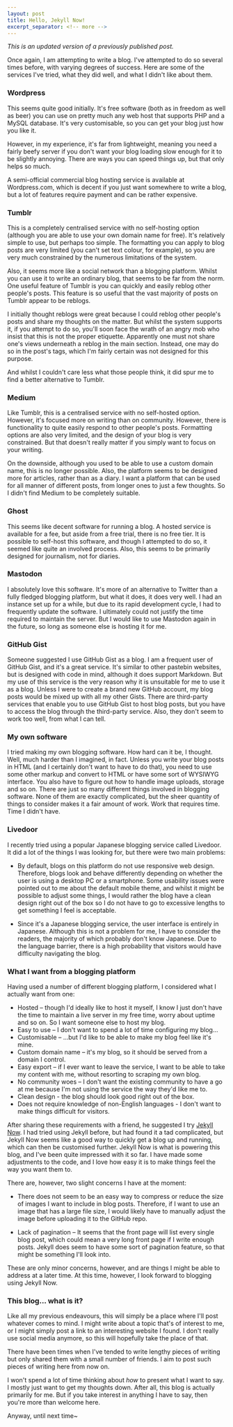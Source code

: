 ```yaml
---
layout: post
title: Hello, Jekyll Now!
excerpt_separator: <!-- more -->
---
```


*This is an updated version of a previously published post.*

Once again, I am attempting to write a blog. I've attempted to do so several times before, with varying degrees of success. Here are some of the services I've tried, what they did well, and what I didn't like about them.

<!-- more -->

### Wordpress

This seems quite good initially. It's free software (both as in freedom as well as beer) you can use on pretty much any web host that supports PHP and a MySQL database. It's very customisable, so you can get your blog just how you like it.

However, in my experience, it's far from lightweight, meaning you need a fairly beefy server if you don't want your blog loading slow enough for it to be slightly annoying. There are ways you can speed things up, but that only helps so much.

A semi-official commercial blog hosting service is available at Wordpress.com, which is decent if you just want somewhere to write a blog, but a lot of features require payment and can be rather expensive.

### Tumblr

This is a completely centralised service with no self-hosting option (although you are able to use your own domain name for free). It's relatively simple to use, but perhaps too simple. The formatting you can apply to blog posts are very limited (you can't set text colour, for example), so you are very much constrained by the numerous limitations of the system.

Also, it seems more like a social network than a blogging platform. Whilst you can use it to write an ordinary blog, that seems to be far from the norm. One useful feature of Tumblr is you can quickly and easily reblog other people's posts. This feature is so useful that the vast majority of posts on Tumblr appear to be reblogs.

I initially thought reblogs were great because I could reblog other people's posts and share my thoughts on the matter. But whilst the system supports it, if you attempt to do so, you'll soon face the wrath of an angry mob who insist that this is not the proper etiquette. Apparently one must not share one's views underneath a reblog in the main section. Instead, one may do so in the post's tags, which I'm fairly certain was not designed for this purpose.

And whilst I couldn't care less what those people think, it did spur me to find a better alternative to Tumblr.

### Medium

Like Tumblr, this is a centralised service with no self-hosted option. However, it's focused more on writing than on community. However, there is functionality to quite easily respond to other people's posts. Formatting options are also very limited, and the design of your blog is very constrained. But that doesn't really matter if you simply want to focus on your writing.

On the downside, although you used to be able to use a custom domain name, this is no longer possible. Also, the platform seems to be designed more for articles, rather than as a diary. I want a platform that can be used for all manner of different posts, from longer ones to just a few thoughts. So I didn't find Medium to be completely suitable.

### Ghost

This seems like decent software for running a blog. A hosted service is available for a fee, but aside from a free trial, there is no free tier. It is possible to self-host this software, and though I attempted to do so, it seemed like quite an involved process. Also, this seems to be primarily designed for journalism, not for diaries.

### Mastodon

I absolutely love this software. It's more of an alternative to Twitter than a fully fledged blogging platform, but what it does, it does very well. I had an instance set up for a while, but due to its rapid development cycle, I had to frequently update the software. I ultimately could not justify the time required to maintain the server. But I would like to use Mastodon again in the future, so long as someone else is hosting it for me.

### GitHub Gist

Someone suggested I use GitHub Gist as a blog. I am a frequent user of GitHub Gist, and it's a great service. It's similar to other pastebin websites, but is designed with code in mind, although it does support Markdown. But my use of this service is the very reason why it is unsuitable for me to use it as a blog. Unless I were to create a brand new GitHub account, my blog posts would be mixed up with all my other Gists. There are third-party services that enable you to use GitHub Gist to host blog posts, but you have to access the blog through the third-party service. Also, they don't seem to work too well, from what I can tell.

### My own software

I tried making my own blogging software. How hard can it be, I thought. Well, much harder than I imagined, in fact. Unless you write your blog posts in HTML (and I certainly don't want to have to do that), you need to use some other markup and convert to HTML or have some sort of WYSIWYG interface. You also have to figure out how to handle image uploads, storage and so on. There are just so many different things involved in blogging software. None of them are exactly complicated, but the sheer quantity of things to consider makes it a fair amount of work. Work that requires time. Time I didn't have.

### Livedoor

I recently tried using a popular Japanese blogging service called Livedoor. It did a lot of the things I was looking for, but there were two main problems:

* By default, blogs on this platform do not use responsive web design. Therefore, blogs look and behave differently depending on whether the user is using a desktop PC or a smartphone. Some usability issues were pointed out to me about the default mobile theme, and whilst it might be possible to adjust some things, I would rather the blog have a clean design right out of the box so I do not have to go to excessive lengths to get something I feel is acceptable.

* Since it's a Japanese blogging service, the user interface is entirely in Japanese. Although this is not a problem for me, I have to consider the readers, the majority of which probably don't know Japanese. Due to the language barrier, there is a high probability that visitors would have difficulty navigating the blog.

### What I want from a blogging platform

Having used a number of different blogging platform, I considered what I actually want from one:

* Hosted – though I'd ideally like to host it myself, I know I just don't have the time to maintain a live server in my free time, worry about uptime and so on. So I want someone else to host my blog.
* Easy to use – I don't want to spend a lot of time configuring my blog…
* Customisable – …but I'd like to be able to make my blog feel like it's mine.
* Custom domain name – it's my blog, so it should be served from a domain I control.
* Easy export – if I ever want to leave the service, I want to be able to take my content with me, without resorting to scraping my own blog.
* No community woes – I don't want the existing community to have a go at me because I'm not using the service the way they'd like me to.
* Clean design - the blog should look good right out of the box.
* Does not require knowledge of non-English languages - I don't want to make things difficult for visitors.

After sharing these requirements with a friend, he suggested I try [Jekyll Now](https://www.jekyllnow.com/). I had tried using Jekyll before, but had found it a tad complicated, but Jekyll Now seems like a good way to quickly get a blog up and running, which can then be customised further. Jekyll Now is what is powering this blog, and I've been quite impressed with it so far. I have made some adjustments to the code, and I love how easy it is to make things feel the way you want them to.

There are, however, two slight concerns I have at the moment:

* There does not seem to be an easy way to compress or reduce the size of images I want to include in blog posts. Therefore, if I want to use an image that has a large file size, I would likely have to manually adjust the image before uploading it to the GitHub repo.

* Lack of pagination – It seems that the front page will list every single blog post, which could mean a very long front page if I write enough posts. Jekyll does seem to have some sort of pagination feature, so that might be something I'll look into.

These are only minor concerns, however, and are things I might be able to address at a later time. At this time, however, I look forward to blogging using Jekyll Now.

### This blog… what is it?

Like all my previous endeavours, this will simply be a place where I'll post whatever comes to mind. I might write about a topic that's of interest to me, or I might simply post a link to an interesting website I found. I don't really use social media anymore, so this will hopefully take the place of that.

There have been times when I've tended to write lengthy pieces of writing but only shared them with a small number of friends. I aim to post such pieces of writing here from now on.

I won't spend a lot of time thinking about *how* to present what I want to say. I mostly just want to get my thoughts down. After all, this blog is actually primarily for me. But if you take interest in anything I have to say, then you're more than welcome here.

Anyway, until next time~

